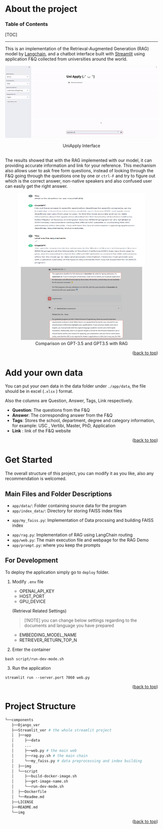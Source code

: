 # About the project
### Table of Contents  
[TOC]  

---
This is an implementation of the Retrieval-Augmented Generation (RAG) model by [Langchain](https://www.langchain.com/), and a chatbot interface built with [Streamlit](https://streamlit.io/) using application F&Q collected from universities around the world. 

<div align="center">
<p class="image-cropper">
    <img  src = "./img/Streamlit_UniApply_demo.gif" />
</p> UniApply Interface 
</div>
<br>


The results showed that with the RAG implemented with our model, it can providing accurate information and link for your reference. This mechanism also allows user to ask free form questions, instead of looking through the F&Q going through the questions one by one or `ctrl-F` and try to figure out which is the correct answer, non-native speakers and also confused user can easily get the right answer. 
<p align="center">
<img src="./img/gpt_result.png" alt="drawing" width="420" height="240"/><img src="./img/gpt_rag_result_2.png" alt="drawing" width="400" height="240"/>
<br> Comparison on GPT-3.5 and GPT3.5 with RAG </br>
</p>

<p align="right">(<a href="#readme-top">back to top</a>)</p>


# Add your own data
You can put your own data in the data folder under `./app/data`, the file should be in excel (`.xlsx` ) format.

Also the columns are Question, Answer, Tags, Link respectively.
* **Question**: The questions from the F&Q
* **Answer**: The corresponding answer from the F&Q
* **Tags**: Stores the school, department, degree and category information, for example: USC , Vertibi, Master, PhD, Application
* **Link** : link of the F&Q website

<p align="right">(<a href="#readme-top">back to top</a>)</p>

# Get Started
The overall structure of this project, you can modify it as you like, also any recommendation is welcomed.

## Main Files and Folder Descriptions  
- `app/data/`: Folder containing source data for the program  
- `app/index_data/`: Directory for storing FAISS index files
* `app/my_faiss.py`: Implementation of Data procssing and building FAISS index  
- `app/rag.py`: Implementation of RAG using LangChain routing  
- `app/web.py`: The main execution file and webpage for the RAG Demo  
- `app/prompt.py`: where you keep the prompts  
## For Development
To deploy the application simply go to `deploy` folder.  
1. Modify `.env` file
    * OPENAI_API_KEY
    * HOST_PORT
    * GPU_DEVICE
    
    (Retrieval Related Settings) 
    > [!NOTE] you can change below settings regarding to the documents and language you have prepared
    * EMBEDDING_MODEL_NAME
    * RETRIEVER_RETURN_TOP_N

2. Enter the container
```
bash script/run-dev-mode.sh 
``` 

3. Run the application
```
streamlit run --server.port 7860 web.py
```
<p align="right">(<a href="#readme-top">back to top</a>)</p>

# Project Structure
```bash
└──components
   ├──Django_ver  
   ├──Streamlit_ver # the whole streamlit project
   │  ├──app 
   │     ├──data 
   │     ...
   │     ├──web.py # the main web 
   │     ├──rag.py.sh # the main chain
   │     └──my_faiss.py # data preprocessing and index building
   │  ├──img
   │  └──script 
   │     ├──build-docker-image.sh 
   │     ├──get-image-name.sh
   │     └──run-dev-mode.sh
   │  ├──Dockerfile
   │  └──Readme.md
   ├──LICENSE
   ├──README.md
   └──img
```

<p align="right">(<a href="#readme-top">back to top</a>)</p>
